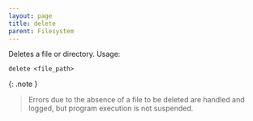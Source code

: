 ```yaml
---
layout: page
title: delete
parent: Filesystem
---
```

Deletes a file or directory. Usage:
```
delete <file_path>
```

{: .note }
> Errors due to the absence of a file to be deleted are handled and logged, but program execution is not suspended.

